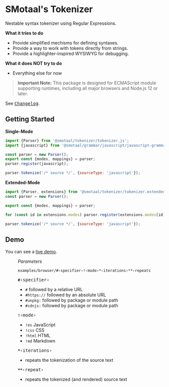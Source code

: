 # SMotaal's Tokenizer

Nestable syntax tokenizer using Regular Expressions.

**What it tries to do**

- Provide simplified mechisms for defining syntaxes.
- Provide a way to work with tokens directly from strings.
- Provide a highlighter-inspired WYSIWYG for debugging.

**What it does NOT try to do**

- Everything else for now

> **Important Note:** This package is designed for ECMAScript module supporting runtimes, including all major browsers and Node.js 12 or later.

See [<samp>Changelog</samp>][changelog].

## Getting Started

<figcaption><b>Single-Mode</b></figcaption>

```js
import {Parser} from '@smotaal/tokenizer/tokenizer.js';
import {javascript} from '@smotaal/grammar/javascript/javascript-grammar.js';

const parser = new Parser();
export const {modes, mappings} = parser;
parser.register(javascript);

parser.tokenize('/* source */', {sourceType: 'javascript'});
```

<figcaption><b>Extended-Mode</b></figcaption>

```js
import {Parser, extensions} from '@smotaal/tokenizer/tokenizer.extended.js';
const parser = new Parser();

export const {modes, mappings} = parser;

for (const id in extensions.modes) parser.register(extensions.modes[id]);

parser.tokenize('/* source */', {sourceType: 'javascript'});
```

## Demo

You can see a [live demo](https://smotaal.io/markup/markup).

<figure>

<figcaption><i>Parameters</i></figcaption>

```url example
examples/browser/#‹specifier›!‹mode›*‹iterations›**‹repeats›
```

<b>`#`</b><samp>‹specifier›</samp>

- `#` followed by a relative URL
- `#https://` followed by an absolute URL
- `#unpkg:` followed by package or module path
- `#cdnjs:` followed by package or module path

<b>`!`</b><samp>‹mode›</samp>

- `!es` JavaScript
- `!css` CSS
- `!html` HTML
- `!md` Markdown

<b>`*`</b><samp>‹iterations›</samp>

- repeats the tokenization of the source text

<b>`**`</b><samp>‹repeat›</samp>

- repeats the tokenized (and rendered) source text

</figure>

[package:repository]: https://github.com/SMotaal/markup/tree/master/packages/tokenizer
[changelog]: ./CHANGELOG.md
